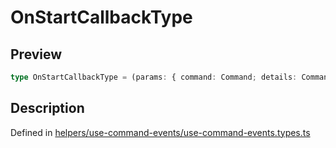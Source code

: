 
      
# OnStartCallbackType

<div class="api-docs__section" data-reactroot="">

## Preview

</div><div class="api-docs__preview type single" data-reactroot="">

```ts
type OnStartCallbackType = (params: { command: Command; details: CommandEventDetails<Command> }) => void | Promise<void>;
```

</div><div class="api-docs__section" data-reactroot="">

## Description

</div><div class="api-docs__description" data-reactroot=""><span class="api-docs__do-not-parse">



</span></div><div class="api-docs__definition" data-reactroot="">

Defined in [helpers/use-command-events/use-command-events.types.ts](https://github.com/BetterTyped/hyper-fetch/blob/089b54eb/packages/react/src/helpers/use-command-events/use-command-events.types.ts#L101)

</div>